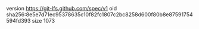 version https://git-lfs.github.com/spec/v1
oid sha256:8e5e7d71ec95378635c10f82fc1807c2bc8258d600f80b8e87591754594fd393
size 1073

